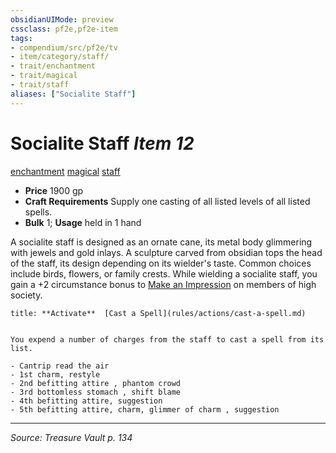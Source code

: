```yaml
---
obsidianUIMode: preview
cssclass: pf2e,pf2e-item
tags:
- compendium/src/pf2e/tv
- item/category/staff/
- trait/enchantment
- trait/magical
- trait/staff
aliases: ["Socialite Staff"]
---
```

# Socialite Staff *Item 12*  
[enchantment](enchantment.md "Enchantment School Trait")  [magical](magical.md "Magical Item Trait")  [staff](Reference/Rules/Traits/staff.md "Staff Item Trait")  

- **Price** 1900 gp
- **Craft Requirements** Supply one casting of all listed levels of all listed spells.
- **Bulk** 1; **Usage** held in 1 hand

A socialite staff is designed as an ornate cane, its metal body glimmering with jewels and gold inlays. A sculpture carved from obsidian tops the head of the staff, its design depending on its wielder's taste. Common choices include birds, flowers, or family crests. While wielding a socialite staff, you gain a +2 circumstance bonus to [Make an Impression](make-an-impression.md) on members of high society.

```ad-embed-ability
title: **Activate**  [Cast a Spell](rules/actions/cast-a-spell.md)


You expend a number of charges from the staff to cast a spell from its list.

- Cantrip read the air
- 1st charm, restyle
- 2nd befitting attire , phantom crowd
- 3rd bottomless stomach , shift blame
- 4th befitting attire, suggestion
- 5th befitting attire, charm, glimmer of charm , suggestion
```


---
*Source: Treasure Vault p. 134*